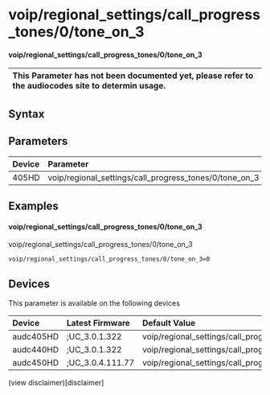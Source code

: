 ﻿---
description: voip/regional_settings/call_progress_tones/0/tone_on_3
search: false
---

# voip/regional_settings/call_progress_tones/0/tone_on_3

#### voip/regional_settings/call_progress_tones/0/tone_on_3


| This Parameter has not been documented yet, please refer to the audiocodes site to determin usage.  | 
| :--- |

## Syntax

## Parameters
|Device|Parameter|value|Description|
|:---|:---|:---|:---|
| 405HD | voip/regional_settings/call_progress_tones/0/tone_on_3 |  |  |

## Examples
#### voip/regional_settings/call_progress_tones/0/tone_on_3

voip/regional_settings/call_progress_tones/0/tone_on_3

```
voip/regional_settings/call_progress_tones/0/tone_on_3=0
```

## Devices
This parameter is available on the following devices

| Device | Latest Firmware | Default Value |
|:---|:---|:---|
| audc405HD | ;UC_3.0.1.322 | voip/regional_settings/call_progress_tones/0/tone_on_3=0 
| audc440HD | ;UC_3.0.1.322 | voip/regional_settings/call_progress_tones/0/tone_on_3=0 
| audc450HD | ;UC_3.0.4.111.77 | voip/regional_settings/call_progress_tones/0/tone_on_3=0 

(view disclaimer)[disclaimer]
